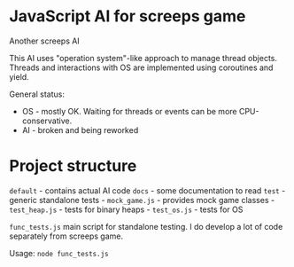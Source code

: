 # JavaScript AI for screeps game #

Another screeps AI

This AI uses "operation system"-like approach to manage thread objects. Threads and interactions with OS are implemented using coroutines and yield.

General status:

 - OS - mostly OK. Waiting for threads or events can be more CPU-conservative.
 - AI - broken and being reworked

# Project structure #

`default` - contains actual AI code
`docs` - some documentation to read
`test` - generic standalone tests
	- `mock_game.js` - provides mock game classes
	- `test_heap.js` - tests for binary heaps
	- `test_os.js` - tests for OS
	 

`func_tests.js` main script for standalone testing. I do develop a lot of code separately from screeps game.

Usage: `node func_tests.js`
